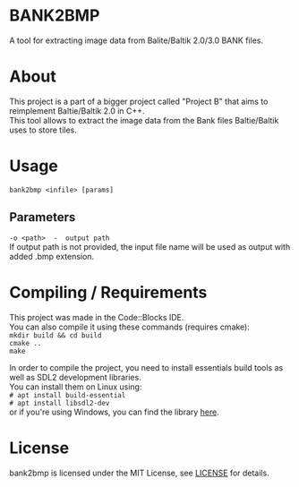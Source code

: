 # BANK2BMP
 A tool for extracting image data from Balite/Baltik 2.0/3.0 BANK files.  
  
# About
This project is a part of a bigger project called "Project B" that aims to reimplement Baltie/Baltik 2.0 in C++.  
This tool allows to extract the image data from the Bank files Baltie/Baltik uses to store tiles.  
  
# Usage
`bank2bmp <infile> [params]`  
## Parameters
`-o <path>  -  output path`  
If output path is not provided, the input file name will be used as output with added .bmp extension.  
  
# Compiling / Requirements
This project was made in the Code::Blocks IDE.  
You can also compile it using these commands (requires cmake):  
`mkdir build && cd build`  
`cmake ..`  
`make`  
  
In order to compile the project, you need to install essentials build tools as well as SDL2 development libraries.  
You can install them on Linux using:  
`# apt install build-essential`  
`# apt install libsdl2-dev`  
or if you're using Windows, you can find the library [here](https://github.com/libsdl-org/SDL/releases/latest).  
  
# License
bank2bmp is licensed under the MIT License, see [LICENSE](https://github.com/GreffMASTER/bank2bmp/blob/main/LICENSE) for details.
